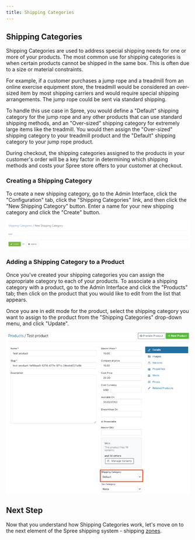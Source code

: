 ```yaml
---
title: Shipping Categories
---
```


## Shipping Categories

Shipping Categories are used to address special shipping needs for one or more of your products. The most common use for shipping categories is when certain products cannot be shipped in the same box. This is often due to a size or material constraints.

For example, if a customer purchases a jump rope and a treadmill from an online exercise equipment store, the treadmill would be considered an over-sized item by most shipping carriers and would require special shipping arrangements. The jump rope could be sent via standard shipping.

To handle this use case in Spree, you would define a "Default" shipping category for the jump rope and any other products that can use standard shipping methods, and an "Over-sized" shipping category for extremely large items like the treadmill. You would then assign the "Over-sized" shipping category to your treadmill product and the "Default" shipping category to your jump rope product.

During checkout, the shipping categories assigned to the products in your customer's order will be a key factor in determining which shipping methods and costs your Spree store offers to your customer at checkout.

### Creating a Shipping Category

To create a new shipping category, go to the Admin Interface, click the "Configuration" tab, click the "Shipping Categories" link, and then click the "New Shipping Category" button. Enter a name for your new shipping category and click the "Create" button.

![New Shipping Category](../../../images/user/shipments/new_shipping_category.jpg)

### Adding a Shipping Category to a Product

Once you've created your shipping categories you can assign the appropriate category to each of your products. To associate a shipping category with a product, go to the Admin Interface and click the "Products" tab; then click on the product that you would like to edit from the list that appears.

Once you are in edit mode for the product, select the shipping category you want to assign to the product from the "Shipping Categories" drop-down menu, and click "Update".

![Select Shipping Category](../../../images/user/shipments/select_shipping_category.jpg)

## Next Step

Now that you understand how Shipping Categories work, let's move on to the next element of the Spree shipping system - shipping [zones](/user/shipments/zones.html).
